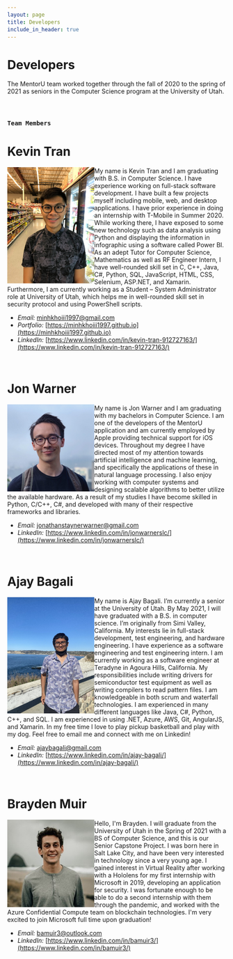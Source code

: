 ```yaml
---
layout: page
title: Developers
include_in_header: true
---
```


# Developers
The MentorU team worked together through the fall of 2020 to the spring of 2021 as seniors in the Computer Science program at the University of Utah.

<br>

### `Team Members`
# **Kevin Tran**
<img src="../assets/kevin.jpeg" width="200" height="auto" align="left">My name is Kevin Tran and I am graduating with B.S. in Computer Science. I have experience working on full-stack software development. I have built a few projects myself including mobile, web, and desktop applications. I have prior experience in doing an internship with T-Mobile in Summer 2020. While working there, I have exposed to some new technology such as data analysis using Python and displaying the information in infographic using a software called Power BI. As an adept Tutor for Computer Science, Mathematics as well as RF Engineer Intern, I have well-rounded skill set in C, C++, Java, C#, Python, SQL, JavaScript, HTML, CSS, Selenium, ASP.NET, and Xamarin. Furthermore, I am currently working as a Student – System Administrator role at University of Utah, which helps me in well-rounded skill set in security protocol and using PowerShell scripts. 

- *Email:* minhkhoiii1997@gmail.com
- *Portfolio:* [https://minhkhoiii1997.github.io](https://minhkhoiii1997.github.io)
- *LinkedIn:* [https://www.linkedin.com/in/kevin-tran-912727163/](https://www.linkedin.com/in/kevin-tran-912727163/)

<br>


# **Jon Warner** 

<img src="../assets/jon.jpg" width="200" height="auto" align="left"> My name is Jon Warner and I am graduating with my bachelors in Computer Science. I am one of the developers of the MentorU application and am currently employed by Apple providing technical support for iOS devices. Throughout my degree I have directed most of my attention towards artificial intelligence and machine learning, and specifically the applications of these in natural language processing. I also enjoy working with computer systems and designing scalable algorithms to better utilize the available hardware. As a result of my studies I have become skilled in Python, C/C++, C#, and developed with many of their respective frameworks and libraries.  

- *Email:* jonathanstaynerwarner@gmail.com
- *LinkedIn:* [https://www.linkedin.com/in/jonwarnerslc/](https://www.linkedin.com/in/jonwarnerslc/)

<br>

# **Ajay Bagali**
<img src="../assets/ajay.jpg" width="200" height="auto" align="left">My name is Ajay Bagali. I’m currently a senior at the University of Utah. By May 2021, I will have graduated with a B.S. in computer science. I’m originally from Simi Valley, California. My interests lie in full-stack development, test engineering, and hardware engineering. I have experience as a software engineering and test engineering intern.  I am currently working as a software engineer at Teradyne in Agoura Hills, California. My responsibilities include writing drivers for semiconductor test equipment as well as writing compilers to read pattern files. I am knowledgeable in both scrum and waterfall technologies. I am experienced in many different languages like Java, C#, Python, C++, and SQL. I am experienced in using .NET, Azure, AWS, Git, AngularJS, and Xamarin.  In my free time I love to play pickup basketball and play with my dog.  Feel free to email me and connect with me on Linkedin!

- *Email:* ajaybagali@gmail.com
- *LinkedIn:* [https://www.linkedin.com/in/ajay-bagali/](https://www.linkedin.com/in/ajay-bagali/)

<br>

# **Brayden Muir**
<img src="../assets/bam.JPG" width="200" height="auto" align="left">Hello, I'm Brayden. I will graduate from the University of Utah in the Spring of 2021 with a BS of Computer Science, and this is our Senior Capstone Project. I was born here in Salt Lake City, and have been very interested in technology since a very young age. I gained interest in Virtual Reality after working with a Hololens for my first internship with Microsoft in 2019, developing an application for security. I was fortunate enough to be able to do a second internship with them through the pandemic, and worked with the Azure Confidential Compute team on blockchain technologies. I'm very excited to join Microsoft full time upon graduation!

- *Email:* bamuir3@outlook.com
- *LinkedIn:* [https://www.linkedin.com/in/bamuir3/](https://www.linkedin.com/in/bamuir3/)

<br>


